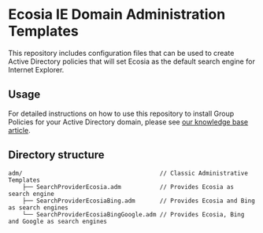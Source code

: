 # Ecosia IE Domain Administration Templates

This repository includes configuration files that can be used to create Active Directory policies that will set Ecosia as the default search engine for Internet Explorer.

## Usage

For detailed instructions on how to use this repository to install Group Policies for your Active Directory domain, please see [our knowledge base article](https://ecosia.zendesk.com/hc/articles/211813325).

## Directory structure
```
adm/                                       // Classic Administrative Templates
    ├── SearchProviderEcosia.adm           // Provides Ecosia as search engine
    ├── SearchProviderEcosiaBing.adm       // Provides Ecosia and Bing as search engines
    └── SearchProviderEcosiaBingGoogle.adm // Provides Ecosia, Bing and Google as search engines
